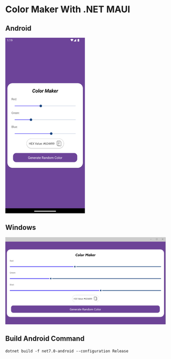 # Color Maker With .NET MAUI

## Android
<img src="https://github.com/MehdiMst00/ColorMaker/blob/main/Screenshot/android.png" width="250" height="550" />

## Windows
<img src="https://github.com/MehdiMst00/ColorMaker/blob/main/Screenshot/windows.png" />

## Build Android Command
```
dotnet build -f net7.0-android --configuration Release
```

